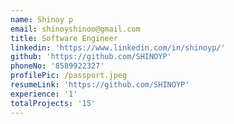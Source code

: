 ```yaml
---
name: Shinoy p
email: shinoyshinoo@gmail.com
title: Software Engineer
linkedin: 'https://www.linkedin.com/in/shinoyp/'
github: 'https://github.com/SHINOYP'
phoneNo: '8589922327'
profilePic: /passport.jpeg
resumeLink: 'https://github.com/SHINOYP'
experience: '1'
totalProjects: '15'
---
```



